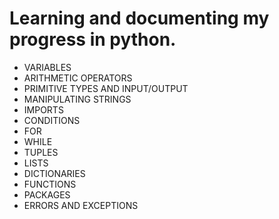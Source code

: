 # Learning and documenting my progress in python.

* VARIABLES
* ARITHMETIC OPERATORS
* PRIMITIVE TYPES AND INPUT/OUTPUT
* MANIPULATING STRINGS
* IMPORTS
* CONDITIONS
* FOR
* WHILE
* TUPLES
* LISTS
* DICTIONARIES
* FUNCTIONS
* PACKAGES
* ERRORS AND EXCEPTIONS
